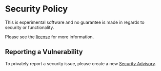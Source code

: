 # Security Policy

This is experimental software and no guarantee is made in regards to security or functionality.

Please see the [license](./LICENSE) for more information.

## Reporting a Vulnerability

To privately report a security issue, please create a new [Security Advisory](https://github.com/ecmaos/ecmaos/security/advisories/new).
